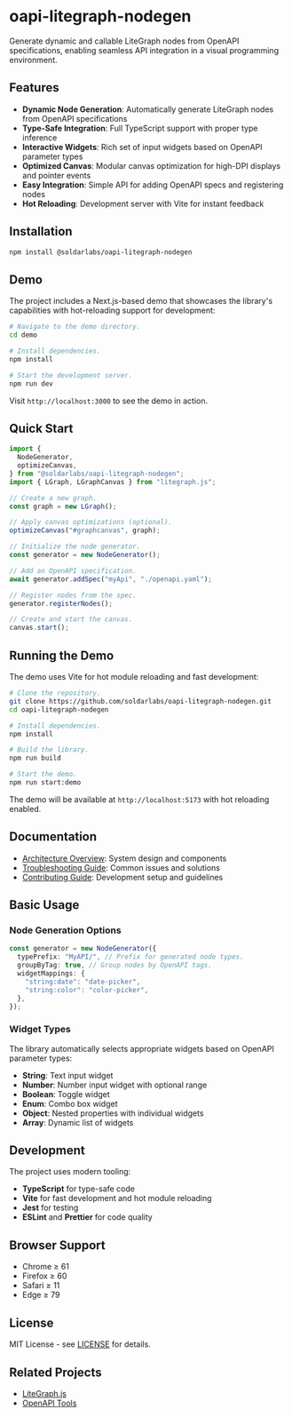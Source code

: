 # oapi-litegraph-nodegen

Generate dynamic and callable LiteGraph nodes from OpenAPI specifications, enabling seamless API integration in a visual programming environment.

## Features

- **Dynamic Node Generation**: Automatically generate LiteGraph nodes from OpenAPI specifications
- **Type-Safe Integration**: Full TypeScript support with proper type inference
- **Interactive Widgets**: Rich set of input widgets based on OpenAPI parameter types
- **Optimized Canvas**: Modular canvas optimization for high-DPI displays and pointer events
- **Easy Integration**: Simple API for adding OpenAPI specs and registering nodes
- **Hot Reloading**: Development server with Vite for instant feedback

## Installation

```bash
npm install @soldarlabs/oapi-litegraph-nodegen
```

## Demo

The project includes a Next.js-based demo that showcases the library's capabilities with hot-reloading support for development:

```bash
# Navigate to the demo directory.
cd demo

# Install dependencies.
npm install

# Start the development server.
npm run dev
```

Visit `http://localhost:3000` to see the demo in action.

## Quick Start

```javascript
import {
  NodeGenerator,
  optimizeCanvas,
} from "@soldarlabs/oapi-litegraph-nodegen";
import { LGraph, LGraphCanvas } from "litegraph.js";

// Create a new graph.
const graph = new LGraph();

// Apply canvas optimizations (optional).
optimizeCanvas("#graphcanvas", graph);

// Initialize the node generator.
const generator = new NodeGenerator();

// Add an OpenAPI specification.
await generator.addSpec("myApi", "./openapi.yaml");

// Register nodes from the spec.
generator.registerNodes();

// Create and start the canvas.
canvas.start();
```

## Running the Demo

The demo uses Vite for hot module reloading and fast development:

```bash
# Clone the repository.
git clone https://github.com/soldarlabs/oapi-litegraph-nodegen.git
cd oapi-litegraph-nodegen

# Install dependencies.
npm install

# Build the library.
npm run build

# Start the demo.
npm run start:demo
```

The demo will be available at `http://localhost:5173` with hot reloading enabled.

## Documentation

- [Architecture Overview](docs/ARCHITECTURE.md): System design and components
- [Troubleshooting Guide](docs/TROUBLESHOOTING.md): Common issues and solutions
- [Contributing Guide](CONTRIBUTING.md): Development setup and guidelines

## Basic Usage

### Node Generation Options

```typescript
const generator = new NodeGenerator({
  typePrefix: "MyAPI/", // Prefix for generated node types.
  groupByTag: true, // Group nodes by OpenAPI tags.
  widgetMappings: {
    "string:date": "date-picker",
    "string:color": "color-picker",
  },
});
```

### Widget Types

The library automatically selects appropriate widgets based on OpenAPI parameter types:

- **String**: Text input widget
- **Number**: Number input widget with optional range
- **Boolean**: Toggle widget
- **Enum**: Combo box widget
- **Object**: Nested properties with individual widgets
- **Array**: Dynamic list of widgets

## Development

The project uses modern tooling:

- **TypeScript** for type-safe code
- **Vite** for fast development and hot module reloading
- **Jest** for testing
- **ESLint** and **Prettier** for code quality

## Browser Support

- Chrome ≥ 61
- Firefox ≥ 60
- Safari ≥ 11
- Edge ≥ 79

## License

MIT License - see [LICENSE](LICENSE) for details.

## Related Projects

- [LiteGraph.js](https://github.com/jagenjo/litegraph.js)
- [OpenAPI Tools](https://openapi.tools/)
